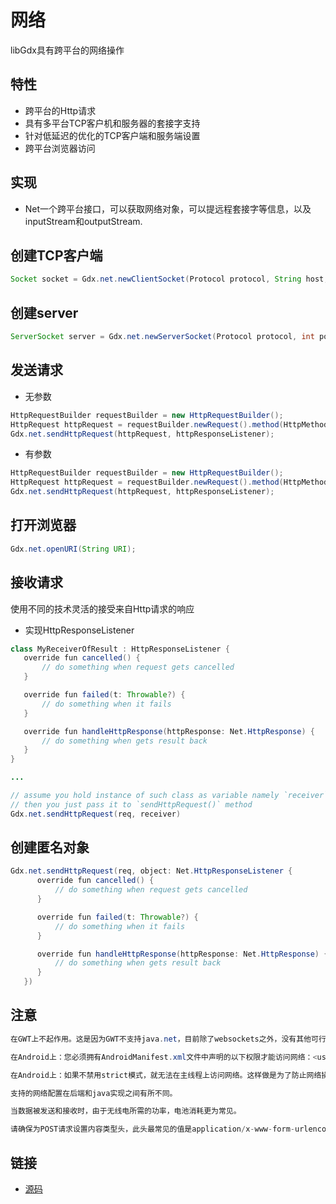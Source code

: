 # 网络

libGdx具有跨平台的网络操作

## 特性

- 跨平台的Http请求
- 具有多平台TCP客户机和服务器的套接字支持
- 针对低延迟的优化的TCP客户端和服务端设置
- 跨平台浏览器访问

##  实现

- Net一个跨平台接口，可以获取网络对象，可以提远程套接字等信息，以及inputStream和outputStream.


## 创建TCP客户端

```java
Socket socket = Gdx.net.newClientSocket(Protocol protocol, String host, int port, SocketHints hints);
```

## 创建server

```java
ServerSocket server = Gdx.net.newServerSocket(Protocol protocol, int port, ServerSocketHints hints);
```

## 发送请求

- 无参数

```java
HttpRequestBuilder requestBuilder = new HttpRequestBuilder();
HttpRequest httpRequest = requestBuilder.newRequest().method(HttpMethods.GET).url("http://www.google.de").build();
Gdx.net.sendHttpRequest(httpRequest, httpResponseListener);
```

- 有参数

```java
HttpRequestBuilder requestBuilder = new HttpRequestBuilder();
HttpRequest httpRequest = requestBuilder.newRequest().method(HttpMethods.GET).url("http://www.google.de").content("q=libgdx&example=example").build();
Gdx.net.sendHttpRequest(httpRequest, httpResponseListener);
```

## 打开浏览器

```java
Gdx.net.openURI(String URI);
```

## 接收请求

使用不同的技术灵活的接受来自Http请求的响应

- 实现HttpResponseListener

```java
class MyReceiverOfResult : HttpResponseListener {
   override fun cancelled() {
       // do something when request gets cancelled
   }

   override fun failed(t: Throwable?) {
       // do something when it fails
   }

   override fun handleHttpResponse(httpResponse: Net.HttpResponse) {
       // do something when gets result back
   }
}

...

// assume you hold instance of such class as variable namely `receiver`.
// then you just pass it to `sendHttpRequest()` method
Gdx.net.sendHttpRequest(req, receiver)
```

## 创建匿名对象

```java
Gdx.net.sendHttpRequest(req, object: Net.HttpResponseListener {
      override fun cancelled() {
          // do something when request gets cancelled
      }

      override fun failed(t: Throwable?) {
          // do something when it fails
      }

      override fun handleHttpResponse(httpResponse: Net.HttpResponse) {
          // do something when gets result back
      }
   })
```

## 注意

```java
在GWT上不起作用。这是因为GWT不支持java.net，目前除了websockets之外，没有其他可行的替代方案。

在Android上：您必须拥有AndroidManifest.xml文件中声明的以下权限才能访问网络：<uses permission Android:name=“Android.permission.INTERNET/>

在Android上：如果不禁用strict模式，就无法在主线程上访问网络。这样做是为了防止网络操作挂起主线程。看这里

支持的网络配置在后端和java实现之间有所不同。

当数据被发送和接收时，由于无线电所需的功率，电池消耗更为常见。

请确保为POST请求设置内容类型头，此头最常见的值是application/x-www-form-urlencoded；但是，根据发送的数据类型，您可能需要不同的值（例如application/xml或application/json）。
```

## 链接

- [源码](https://github.com/libgdx/libgdx/tree/master/gdx/src/com/badlogic/gdx/net)